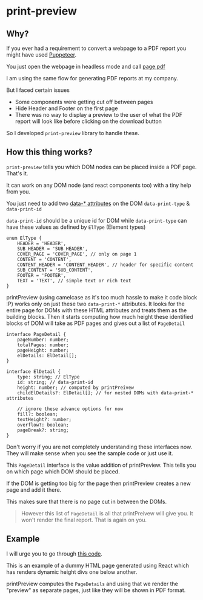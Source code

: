# print-preview

## Why?

If you ever had a requirement to convert a webpage to a PDF report you might have used [Puppeteer](https://github.com/puppeteer/puppeteer).

You just open the webpage in headless mode and call [page.pdf](https://github.com/puppeteer/puppeteer/blob/v10.4.0/docs/api.md#pagepdfoptions)

I am using the same flow for generating PDF reports at my company.

But I faced certain issues
- Some components were getting cut off between pages
- Hide Header and Footer on the first page
- There was no way to display a preview to the user of what the PDF report will look like before clicking on the download button

So I developed `print-preview` library to handle these.


## How this thing works?

`print-preview` tells you which DOM nodes can be placed inside a PDF page. That's it.

It can work on any DOM node (and react components too) with a tiny help from you.

You just need to add two [data-* attributes](https://www.w3schools.com/tags/att_data-.asp) on the DOM `data-print-type` & `data-print-id`

`data-print-id` should be a unique id for DOM while `data-print-type` can have these values as defined by `ElType` (Element types)

```
enum ElType {
    HEADER = 'HEADER',
    SUB_HEADER = 'SUB_HEADER',
    COVER_PAGE = 'COVER_PAGE', // only on page 1
    CONTENT = 'CONTENT',
    CONTENT_HEADER = 'CONTENT_HEADER', // header for specific content
    SUB_CONTENT = 'SUB_CONTENT',
    FOOTER = 'FOOTER',
    TEXT = 'TEXT', // simple text or rich text
}
```

printPreview (using camelcase as it's too much hassle to make it code block :P) works only on just these two `data-print-*` attributes.
It looks for the entire page for DOMs with these HTML attributes and treats them as the building blocks.
Then it starts computing how much height these identified blocks of DOM will take as PDF pages and gives out a list of `PageDetail`

```
interface PageDetail {
    pageNumber: number;
    totalPages: number;
    pageHeight: number;
    elDetails: ElDetail[];
}
```

```
interface ElDetail {
    type: string; // ElType
    id: string; // data-print-id
    height: number; // computed by printPreivew
    childElDetails?: ElDetail[]; // for nested DOMs with data-print-* attributes

    // ignore these advance options for now
    fill?: boolean;
    textHeight?: number;
    overflow?: boolean;
    pageBreak?: string;
}
```

Don't worry if you are not completely understanding these interfaces now. They will make sense when you see the sample code or just use it.

This `PageDetail` interface is the value addition of printPreview. This tells you on which page which DOM should be placed. 

If the DOM is getting too big for the page then printPreview creates a new page and add it there. 

This makes sure that there is no page cut in between the DOMs.

> However this list of `PageDetail` is all that printPreivew will give you. It won't render the final report. That is again on you.

## Example

I will urge you to go through [this code](https://github.com/mishrasaurus/print-preview/blob/main/src/printPreview.stories.tsx).

This is an example of a dummy HTML page generated using React which has renders dynamic height divs one below another.

printPreview computes the `PageDetails` and using that we render the "preview" as separate pages, just like they will be shown in PDF format.




